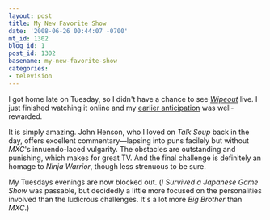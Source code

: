 ```yaml
---
layout: post
title: My New Favorite Show
date: '2008-06-26 00:44:07 -0700'
mt_id: 1302
blog_id: 1
post_id: 1302
basename: my-new-favorite-show
categories:
- television
---
```

<p>
I got home late on Tuesday, so I didn't have a chance to see <a href="http://abc.go.com/primetime/wipeout/"><cite>Wipeout</cite></a> live. I just finished watching it online and my <a href="/2008/05/29/summer-shows.aspx">earlier anticipation</a> was well-rewarded.
</p>
<p>
It is simply amazing. John Henson, who I loved on <cite>Talk Soup</cite> back in the day, offers excellent commentary—lapsing into puns facilely but without <cite>MXC</cite>'s innuendo-laced vulgarity. The obstacles are outstanding and punishing, which makes for great TV. And the final challenge is definitely an homage to <cite>Ninja Warrior</cite>, though less strenuous to be sure.
</p>
<p>
My Tuesdays evenings are now blocked out. (<cite>I Survived a Japanese Game Show</cite> was passable, but decidedly a little more focused on the personalities involved than the ludicrous challenges. It's a lot more <cite>Big Brother</cite> than <cite>MXC</cite>.)
</p>
